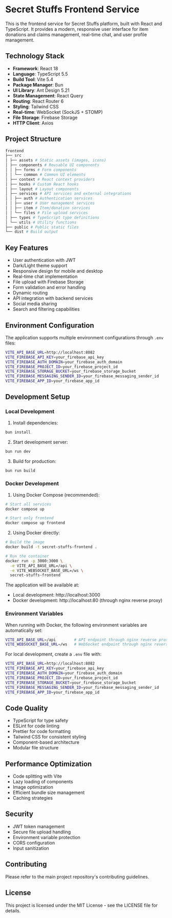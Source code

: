 # Secret Stuffs Frontend Service

This is the frontend service for Secret Stuffs platform, built with React and TypeScript. It provides a modern, responsive user interface for item donations and claims management, real-time chat, and user profile management.

## Technology Stack

- **Framework**: React 18
- **Language**: TypeScript 5.5
- **Build Tool**: Vite 5.4
- **Package Manager**: Bun
- **UI Library**: Ant Design 5.21
- **State Management**: React Query
- **Routing**: React Router 6
- **Styling**: Tailwind CSS
- **Real-time**: WebSocket (SockJS + STOMP)
- **File Storage**: Firebase Storage
- **HTTP Client**: Axios

## Project Structure
```bash
frontend
├── src
│ ├── assets # Static assets (images, icons)
│ ├── components # Reusable UI components
│ │ ├── forms # Form components
│ │ └── common # Common UI elements
│ ├── context # React context providers
│ ├── hooks # Custom React hooks
│ ├── layout # Layout components
│ ├── services # API services and external integrations
│ │ ├── auth # Authentication services
│ │ ├── user # User management services
│ │ ├── item # Item/donation services
│ │ └── files # File upload services
│ ├── types # TypeScript type definitions
│ └── utils # Utility functions
├── public # Public static files
└── dist # Build output
```

## Key Features

- User authentication with JWT
- Dark/Light theme support
- Responsive design for mobile and desktop
- Real-time chat implementation
- File upload with Firebase Storage
- Form validation and error handling
- Dynamic routing
- API integration with backend services
- Social media sharing
- Search and filtering capabilities

## Environment Configuration

The application supports multiple environment configurations through `.env` files:

```bash
VITE_API_BASE_URL=http://localhost:8082
VITE_FIREBASE_API_KEY=your_firebase_api_key
VITE_FIREBASE_AUTH_DOMAIN=your_firebase_auth_domain
VITE_FIREBASE_PROJECT_ID=your_firebase_project_id
VITE_FIREBASE_STORAGE_BUCKET=your_firebase_storage_bucket
VITE_FIREBASE_MESSAGING_SENDER_ID=your_firebase_messaging_sender_id
VITE_FIREBASE_APP_ID=your_firebase_app_id
```

## Development Setup

### Local Development
1. Install dependencies:
```bash
bun install
```

2. Start development server:
```bash
bun run dev
```

3. Build for production:
```bash
bun run build
```

### Docker Development
1. Using Docker Compose (recommended):
```bash
# Start all services
docker compose up

# Start only frontend
docker compose up frontend
```

2. Using Docker directly:
```bash
# Build the image
docker build -t secret-stuffs-frontend .

# Run the container
docker run -p 3000:3000 \
  -e VITE_API_BASE_URL=/api \
  -e VITE_WEBSOCKET_BASE_URL=/ws \
  secret-stuffs-frontend
```

The application will be available at:
- Local development: http://localhost:3000
- Docker development: http://localhost:80 (through nginx reverse proxy)

### Environment Variables
When running with Docker, the following environment variables are automatically set:
```bash
VITE_API_BASE_URL=/api        # API endpoint through nginx reverse proxy
VITE_WEBSOCKET_BASE_URL=/ws   # WebSocket endpoint through nginx reverse proxy
```

For local development, create a `.env` file with:
```bash
VITE_API_BASE_URL=http://localhost:8082
VITE_FIREBASE_API_KEY=your_firebase_api_key
VITE_FIREBASE_AUTH_DOMAIN=your_firebase_auth_domain
VITE_FIREBASE_PROJECT_ID=your_firebase_project_id
VITE_FIREBASE_STORAGE_BUCKET=your_firebase_storage_bucket
VITE_FIREBASE_MESSAGING_SENDER_ID=your_firebase_messaging_sender_id
VITE_FIREBASE_APP_ID=your_firebase_app_id
```

## Code Quality

- TypeScript for type safety
- ESLint for code linting
- Prettier for code formatting
- Tailwind CSS for consistent styling
- Component-based architecture
- Modular file structure

## Performance Optimization

- Code splitting with Vite
- Lazy loading of components
- Image optimization
- Efficient bundle size management
- Caching strategies

## Security

- JWT token management
- Secure file upload handling
- Environment variable protection
- CORS configuration
- Input sanitization

## Contributing

Please refer to the main project repository's contributing guidelines.

## License

This project is licensed under the MIT License - see the LICENSE file for details.
